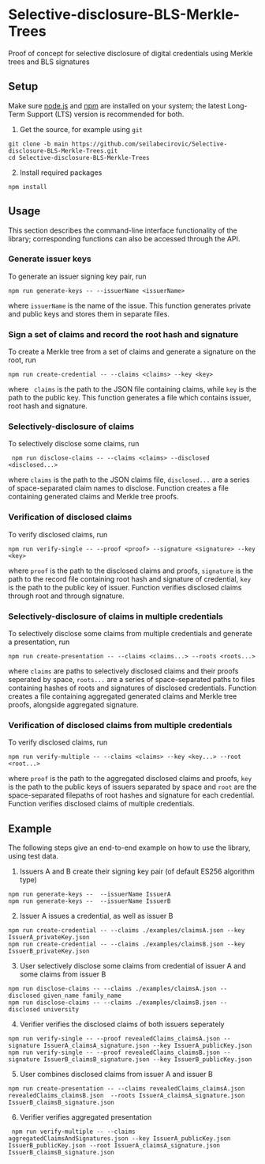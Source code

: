 # Selective-disclosure-BLS-Merkle-Trees
Proof of concept for selective disclosure of digital credentials using Merkle trees and BLS signatures


## Setup

Make sure [node.js](https://nodejs.org/) and [npm](https://docs.npmjs.com/downloading-and-installing-node-js-and-npm) are installed on your system; the latest Long-Term Support (LTS) version is recommended for both.

1. Get the source, for example using `git`
```
git clone -b main https://github.com/seilabecirovic/Selective-disclosure-BLS-Merkle-Trees.git
cd Selective-disclosure-BLS-Merkle-Trees
```

2. Install required packages
```
npm install
```


## Usage

This section describes the command-line interface functionality of the library; corresponding functions can also be accessed through the API.

### Generate issuer keys

To generate an issuer signing key pair, run

```
npm run generate-keys -- --issuerName <issuerName>
```

where `issuerName` is the name of the issue. This function generates private and public keys and stores them in separate files.

### Sign a set of claims and record the root hash and signature

To create a Merkle tree from a set of claims and generate a signature on the root, run 

```
npm run create-credential -- --claims <claims> --key <key>
```

where ` claims` is the path to the JSON file containing claims, while `key` is the path to the public key. This function generates a file which contains issuer, root hash and signature. 

### Selectively-disclosure of claims

To selectively disclose some claims, run

```
 npm run disclose-claims -- --claims <claims> --disclosed <disclosed...>
```

where `claims` is the path to the JSON claims file, `disclosed...` are a series of space-separated claim names to disclose. Function creates a file containing generated claims and Merkle tree proofs. 

### Verification of disclosed claims

To verify disclosed claims, run

```
npm run verify-single -- --proof <proof> --signature <signature> --key <key>
```

where 
`proof` is the path to the disclosed claims and proofs, `signature` is the path to the record file containing root hash and signature of credential, `key` is the path to the public key of issuer. Function verifies disclosed claims through root and through signature. 

### Selectively-disclosure of claims in multiple credentials

To selectively disclose some claims from multiple credentials and generate a presentation, run

```
npm run create-presentation -- --claims <claims...> --roots <roots...>
```

where `claims` are paths to selectively disclosed claims and their proofs seperated by space, `roots...` are a series of space-separated paths to files containing hashes of roots and signatures of disclosed credentials. Function creates a file containing aggregated generated claims and Merkle tree proofs, alongside aggregated signature. 

### Verification of disclosed claims from multiple credentials

To verify disclosed claims, run

```
npm run verify-multiple -- --claims <claims> --key <key...> --root <root...>
```

where 
`proof` is the path to the aggregated disclosed claims and proofs, `key` is the path to the public keys of issuers separated by space and `root` are the space-separated filepaths of root hashes and signature for each credential. Function verifies disclosed claims of multiple credentials. 


## Example

The following steps give an end-to-end example on how to use the library, using test data.

1. Issuers A and B create their signing key pair (of default ES256 algorithm type)

```
npm run generate-keys --  --issuerName IssuerA
npm run generate-keys --  --issuerName IssuerB
```

2. Issuer A issues a credential, as well as issuer B

```
npm run create-credential -- --claims ./examples/claimsA.json --key IssuerA_privateKey.json 
npm run create-credential -- --claims ./examples/claimsB.json --key IssuerB_privateKey.json 
```

3. User selectively disclose some claims from credential of issuer A and some claims from issuer B

```
npm run disclose-claims -- --claims ./examples/claimsA.json --disclosed given_name family_name
npm run disclose-claims -- --claims ./examples/claimsB.json --disclosed university
```

4. Verifier verifies the disclosed claims of both issuers seperately

```
npm run verify-single -- --proof revealedClaims_claimsA.json --signature IssuerA_claimsA_signature.json --key IssuerA_publicKey.json 
npm run verify-single -- --proof revealedClaims_claimsB.json --signature IssuerB_claimsB_signature.json --key IssuerB_publicKey.json
```

5. User combines disclosed claims from issuer A and issuer B

```
npm run create-presentation -- --claims revealedClaims_claimsA.json revealedClaims_claimsB.json  --roots IssuerA_claimsA_signature.json IssuerB_claimsB_signature.json 
```

6. Verifier verifies aggregated presentation

```
 npm run verify-multiple -- --claims aggregatedClaimsAndSignatures.json --key IssuerA_publicKey.json IssuerB_publicKey.json --root IssuerA_claimsA_signature.json IssuerB_claimsB_signature.json 
```
